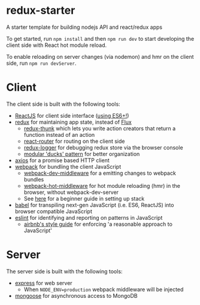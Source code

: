 # redux-starter
A starter template for building nodejs API and react/redux apps

To get started, run ```npm install``` and then ```npm run dev``` to start developing the client side with React hot module reload.

To enable reloading on server changes (via nodemon) and hmr on the client side, run ```npm run devServer```.

# Client
The client side is built with the following tools:

* [ReactJS](https://facebook.github.io/react/) for client side interface ([using ES6+!](https://babeljs.io/blog/2015/06/07/react-on-es6-plus))
* [redux](http://redux.js.org/) for maintaining app state, instead of [Flux](http://fluxxor.com/what-is-flux.html)
  * [redux-thunk](https://github.com/gaearon/redux-thunk) which lets you write action creators that return a function instead of an action
  * [react-router](https://github.com/ReactTraining/react-router) for routing on the client side
  * [redux-logger](https://github.com/evgenyrodionov/redux-logger) for debugging redux store via the browser console
  * [modular 'ducks' pattern](https://github.com/erikras/ducks-modular-redux) for better organization
* [axios](https://github.com/mzabriskie/axios) for a promise based HTTP client
* [webpack](https://webpack.github.io/docs/what-is-webpack.html) for bundling the client JavaScript
  * [webpack-dev-middleware](https://github.com/webpack/webpack-dev-middleware) for a emitting changes to webpack bundles 
  * [webpack-hot-middleware](https://github.com/glenjamin/webpack-hot-middleware) for hot module reloading (hmr) in the browser, without webpack-dev-server
  * See [here](https://www.codementor.io/tamizhvendan/beginner-guide-setup-reactjs-environment-npm-babel-6-webpack-du107r9zr) for a beginner guide in setting up stack
* [babel](http://babeljs.io/) for transpiling next-gen JavaScript (i.e. ES6, ReactJS) into browser compatible JavaScript
* [eslint](http://eslint.org/) for identifying and reporting on patterns in JavaScript
  * [airbnb's style guide](https://github.com/airbnb/javascript) for enforcing 'a reasonable approach to JavaScript'

# Server
The server side is built with the following tools:

* [express](https://github.com/expressjs/express) for web server
  * When ```NODE_ENV=production``` webpack middleware will be injected
* [mongoose](https://github.com/Automattic/mongoose) for asynchronous access to MongoDB
